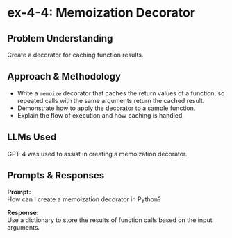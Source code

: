 # ex-4-4: Memoization Decorator

## Problem Understanding
Create a decorator for caching function results.

## Approach & Methodology
- Write a `memoize` decorator that caches the return values of a function, so repeated calls with the same arguments return the cached result.
- Demonstrate how to apply the decorator to a sample function.
- Explain the flow of execution and how caching is handled.

## LLMs Used
GPT-4 was used to assist in creating a memoization decorator.

## Prompts & Responses
**Prompt:**  
How can I create a memoization decorator in Python?

**Response:**  
Use a dictionary to store the results of function calls based on the input arguments.
